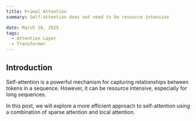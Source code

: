 ```yaml
---
title: Primal Attention
summary: Self-attention does not need to be resource intensive

date: March 10, 2025
tags:
  - Attention Layer
  - Transformer
---
```


## Introduction

Self-attention is a powerful mechanism for capturing relationships between tokens in a sequence. However, it can be resource intensive, especially for long sequences.

In this post, we will explore a more efficient approach to self-attention using a combination of sparse attention and local attention.

